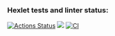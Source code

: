 ### Hexlet tests and linter status:
[![Actions Status](https://github.com/Ansseii/frontend-project-lvl1/workflows/hexlet-check/badge.svg)](https://github.com/Ansseii/frontend-project-lvl1/actions)
<a href="https://codeclimate.com/github/Ansseii/frontend-project-lvl1/maintainability"><img src="https://api.codeclimate.com/v1/badges/72290170e06acc610172/maintainability" /></a>
[![CI](https://github.com/Ansseii/frontend-project-lvl1/actions/workflows/linter-tests-check.yml/badge.svg?branch=main)](https://github.com/Ansseii/frontend-project-lvl1/actions/workflows/linter-tests-check.yml)